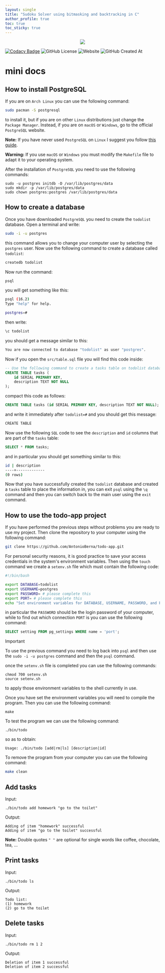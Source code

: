 ```yaml
---
layout: single
title: "Sudoku Solver using bitmasking and backtracking in C"
author_profile: true
toc: true
toc_sticky: true
---
```


<p align="center">
    <img src="assets/icons/icon.ico">
</p>

[![Codacy Badge](https://app.codacy.com/project/badge/Grade/b48b5e6f59c2480ca44b13dc35da8f1e)](https://www.codacy.com/gh/AntonioBerna/todo-app/dashboard?utm_source=github.com&amp;utm_medium=referral&amp;utm_content=AntonioBerna/todo-app&amp;utm_campaign=Badge_Grade)
![GitHub License](https://img.shields.io/github/license/AntonioBerna/todo-app)
![Website](https://img.shields.io/website?url=https%3A%2F%2Fantonioberna.github.io%2Ftodo-app%2F)
![GitHub Created At](https://img.shields.io/github/created-at/antonioberna/todo-app)

# mini docs

## How to install PostgreSQL

If you are on `Arch Linux` you can use the following command:

```bash
sudo pacman -S postgresql
```

to install it, but if you are on other `Linux` distributions just change the `Package Manager`. Instead, if you are on `macOS` or `Windows`, go to the official `PostgreSQL` website.

**Note:** If you have never used `PostgreSQL` on `Linux` I suggest you follow [this guide](https://wiki.archlinux.org/title/PostgreSQL).

**Warning:** If you use `macOS` or `Windows` you must modify the `Makefile` file to adapt it to your operating system.

After the installation of `PostgreSQL` you need to use the following commands:

```
sudo -u postgres initdb -D /var/lib/postgres/data
sudo mkdir -p /var/lib/postgres/data
sudo chown postgres:postgres /var/lib/postgres/data
```

## How to create a database

Once you have downloaded `PostgreSQL` you need to create the `todolist` database. Open a terminal and write:

```bash
sudo -i -u postgres
```

this command allows you to change your computer user by selecting the `postgres` user. Now use the following command to create a database called `todolist`:

```bash
createdb todolist
```

Now run the command:

```bash
psql
```

you will get something like this:

```bash
psql (16.2)
Type "help" for help.

postgres=#
```

then write:

```bash
\c todolist
```
you should get a message similar to this:

```bash
You are now connected to database "todolist" as user "postgres".
```

Now if you open the `src/table.sql` file you will find this code inside:


```sql
-- Use the following command to create a tasks table on todolist database
CREATE TABLE tasks (
    id SERIAL PRIMARY KEY,
    description TEXT NOT NULL
);
```

compact this code as follows:

```sql
CREATE TABLE tasks (id SERIAL PRIMARY KEY, description TEXT NOT NULL);
```

and write it immediately after `todolist=#` and you should get this message:

```bash
CREATE TABLE
```

Now use the following `SQL` code to see the `description` and `id` columns that are part of the `tasks` table:

```sql
SELECT * FROM tasks;
```

and in particular you should get something similar to this:

```bash
id | description 
----+-------------
(0 rows)
```

Now that you have successfully created the `todolist` database and created a `tasks` table to place the information in, you can exit `psql` using the `\q` command and then you can switch back to the main user using the `exit` command.

## How to use the todo-app project

If you have performed the previous steps without problems you are ready to use my project. Then clone the repository to your computer using the following command:

```bash
git clone https://github.com/AntonioBerna/todo-app.git
```

For personal security reasons, it is good practice to save your access credentials in the system's environment variables. Then using the `touch` command we create a `setenv.sh` file which must contain the following code:

```bash
#!/bin/bash

export DATABASE=todolist
export USERNAME=postgres
export PASSWORD= # please complete this
export PORT= # please complete this
echo "Set environment variables for DATABASE, USERNAME, PASSWORD, and PORT."
```

in particular the `PASSWORD` should be the login password of your computer, while to find out which connection `PORT` is you can use the following command:

```sql
SELECT setting FROM pg_settings WHERE name = 'port';
```

> [!IMPORTANT]
> To use the previous command you need to log back into `psql` and then use the `sudo -i -u postgres` command and then the `psql` command.

once the `setenv.sh` file is completed you can use the following commands:

```
chmod 700 setenv.sh
source setenv.sh
```

to apply those environment variables to the shell currently in use.

Once you have set the environment variables you will need to compile the program. Then you can use the following command:

```
make
```

To test the program we can use the following command:

```shell
./bin/todo
```

so as to obtain:

```shell
Usage: ./bin/todo [add|rm|ls] [description|id]
```

To remove the program from your computer you can use the following command:

```bash
make clean
```

## Add tasks

Input:

```
./bin/todo add homework "go to the toilet"
```

Output:

```
Adding of item "homework" successful
Adding of item "go to the toilet" successful
```

**Note:** Double quotes `" "` are optional for single words like coffee, chocolate, tea, ...

## Print tasks

Input:

```
./bin/todo ls
```

Output:

```
Todo list:
(1) homework
(2) go to the toilet
```

## Delete tasks

Input:

```
./bin/todo rm 1 2
```

Output:

```
Deletion of item 1 successful
Deletion of item 2 successful
```
